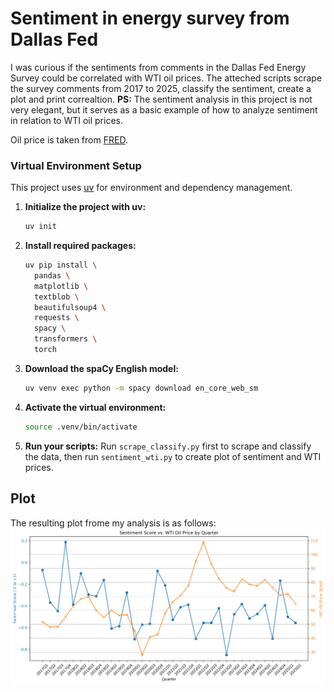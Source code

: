 # Sentiment in energy survey from Dallas Fed
I was curious if the sentiments from comments in the Dallas Fed Energy Survey could be correlated with WTI oil prices. The atteched scripts scrape the survey comments from 2017 to 2025, classify the sentiment, create a plot and print correaltion.
**PS:** The sentiment analysis in this project is not very elegant, but it serves as a basic example of how to analyze sentiment in relation to WTI oil prices. 

Oil price is taken from [FRED](https://fred.stlouisfed.org/series/DCOILWTICO).

### Virtual Environment Setup
This project uses [uv](https://github.com/astral-sh/uv) for environment and dependency management.

1. **Initialize the project with uv:**
    ```bash
    uv init
    ```

2. **Install required packages:**
    ```bash
    uv pip install \
      pandas \
      matplotlib \
      textblob \
      beautifulsoup4 \
      requests \
      spacy \
      transformers \
      torch
    ```

3. **Download the spaCy English model:**
    ```bash
    uv venv exec python -m spacy download en_core_web_sm
    ```

4. **Activate the virtual environment:**
    ```bash
    source .venv/bin/activate
    ```

5. **Run your scripts:**
Run `scrape_classify.py` first to scrape and classify the data, then run `sentiment_wti.py` to create plot of sentiment and WTI prices.


## Plot
The resulting plot frome my analysis is as follows:
![Sentiment vs WTI Oil Prices](sentiment_vs_wti.png)
